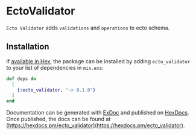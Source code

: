 # EctoValidator

`Ecto Validator` adds `validations` and `operations` to ecto schema.

## Installation

If [available in Hex](https://hex.pm/docs/publish), the package can be installed
by adding `ecto_validator` to your list of dependencies in `mix.exs`:

```elixir
def deps do
  [
    {:ecto_validator, "~> 0.1.0"}
  ]
end
```

Documentation can be generated with [ExDoc](https://github.com/elixir-lang/ex_doc)
and published on [HexDocs](https://hexdocs.pm). Once published, the docs can
be found at [https://hexdocs.pm/ecto_validator](https://hexdocs.pm/ecto_validator).
